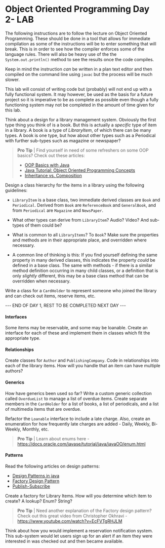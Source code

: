 # Object Oriented Programming Day 2- LAB

The following instructions are to follow the lecture on Object Oriented Programming.  These should be done in a tool that allows for immediate compilation as some of the instructions will be to enter something that will break.  This is in order to see how the compiler enforces some of the language rules.   There will also be heavy use of the the `System.out.println()` method to see the results once the code compiles.

Keep in mind the instruction *can* be written in a plan text editor and then compiled on the command line using `javac` but the process will be much slower.

This lab will consist of writing code but (probably) will not end up with a fully functional system.  It may however, be used as the basis for a future project so it is imperative to be as complete as possible even though a fully functioning system may not be completed in the amount of time given for this lab.

Think about a design for a library management system.  Obviously the first type thing you think of is a book. But this is actually a *specific* type of item in a library.  A book is a type of *LibraryItem*, of which there can be many types.  A book is one type, but how about other types such as a Periodical with further sub-types such as magazine or newspaper?

> **Pro Tip** | Find yourself in need of some refreshers on some OOP basics? Check out these articles:
>
> * [OOP Basics with Java](https://www3.ntu.edu.sg/home/ehchua/programming/java/J3a_OOPBasics.html)
> * [Java Tutorial: Object Oriented Programming Concepts](https://docs.oracle.com/javase/tutorial/java/concepts/index.html)
> * [Inheritance vs. Composition](https://www.w3resource.com/java-tutorial/inheritance-composition-relationship.php)

Design a class hierarchy for the items in a library using the following guidelines:

* `LibraryItem` is a base class, two immediate derived classes are `Book` and `Periodical`.  Derived from `Book` are `ReferenceBook` and `GeneralBook`, and from `Periodical` are `Magazine` and `NewsPaper`.
* What other types can derive from `LibraryItem`?  Audio? Video?  And sub-types of them could be?
* What is common to all `LibraryItems`?  To `Book`?  Make sure the properties and methods are in their appropriate place, and overridden where necessary.

* A common line of thinking is this: If you find yourself defining the same property in many derived classes, this indicates the property *could* be defined in a base class.  The same with methods - if there is a similar method definition occurring in many child classes, or a definition that is only *slightly* different, this may be a base class method that can be overridden when necessary.

Write a class for a `CardHolder` to represent someone who joined the library and can check out items, reserve items, etc.

--- END OF DAY 1, REST TO BE COMPLETED NEXT DAY ---

#### Interfaces

Some items may be reservable, and some may be loanable.  Create an interface for each of these and implement them in classes which fit the appropriate type.

#### Relationships

Create classes for `Author` and `PublishingCompany`.  Code in relationships into each of the library items.  How will you handle that an item can have multiple authors?

#### Generics

How have generics been used so far?  Write a custom generic collection called `OverdueList` to manage a list of overdue items.  Create separate members in the `CardHolder` for a list of books, a list of periodicals, and a list of multimedia items that are overdue.

Refactor the `Loanable` interface to include a late charge.  Also, create an enumeration for how frequently late charges are added - Daily, Weekly, Bi-Weekly, Monthly, etc.  

> **Pro Tip** | Learn about enums here - <https://docs.oracle.com/javase/tutorial/java/javaOO/enum.html>  

#### Patterns

Read the following articles on design patterns:

* [Design Patterns in java](https://javabeginnerstutorial.com/design-patterns-in-java/)
* [Factory Design Pattern](https://www.tutorialspoint.com/design_pattern/factory_pattern.htm)
* [Publish-Subscribe](https://riptutorial.com/design-patterns/example/6498/publish-subscribe-in-java)

Create a factory for Library Items.  How will you determine which item to create?  A lookup?  Enum? String?

> **Pro Tip** | Need another explanation of the Factory design pattern? Check out this great video from Christopher Okhravi - https://www.youtube.com/watch?v=EcFVTgRHJLM

Think about how you would implement a reservation notification system.  This sub-system would let users sign up for an alert if an item they were interested in was checked out and then became available.
